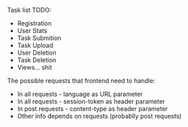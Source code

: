 Task list TODO:
- Registration
- User Stats
- Task Submition
- Task Upload
- User Deletion
- Task Deletion
- Views... shit

The possible requests that frontend need to handle:
- In all  requests - language as URL parameter
- In all  requests - session-token as header parameter
- In post requests - content-type as header parameter
- Other info depends on requests (probablly post requests)